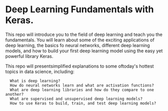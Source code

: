 # Deep Learning Fundamentals with Keras.

This repo will introduce you to the field of deep learning and teach you the fundamentals. You will learn about some of the exciting applications of deep learning, the basics fo neural networks, different deep learning models, and how to build your first deep learning model using the easy yet powerful library Keras.

This repo will presentsimplified explanations to some oftoday's hottest topics in data science, including:

      What is deep learning?
      How do neural networks learn and what are activation functions?
      What are deep learning libraries and how do they compare to one another?
      What are supervised and unsupervised deep learning models?
      How to use Keras to build, train, and test deep learning models?
